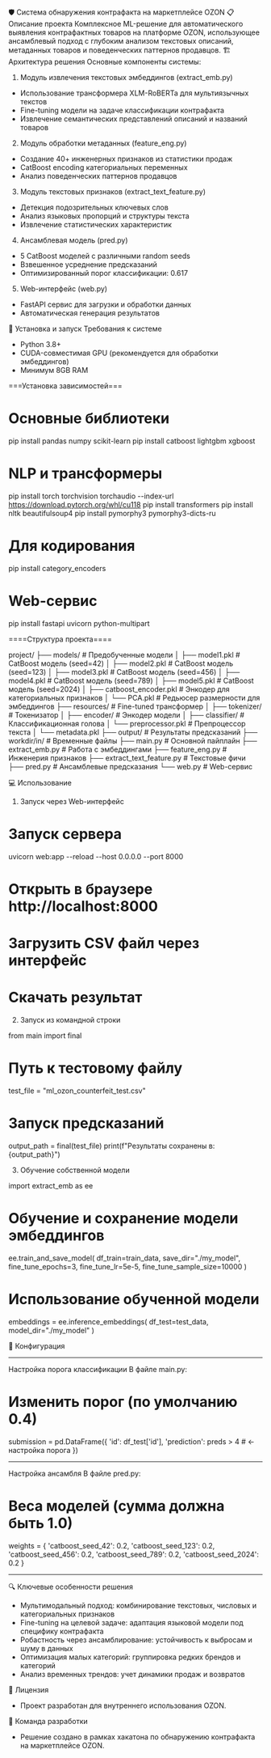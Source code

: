 🛡️ Система обнаружения контрафакта на маркетплейсе OZON
📋 Описание проекта
Комплексное ML-решение для автоматического выявления контрафактных товаров на платформе OZON, использующее ансамблевый подход с глубоким анализом текстовых описаний, метаданных товаров и поведенческих паттернов продавцов.
🏗️ Архитектура решения
Основные компоненты системы:

1) Модуль извлечения текстовых эмбеддингов (extract_emb.py)

- Использование трансформера XLM-RoBERTa для мультиязычных текстов
- Fine-tuning модели на задаче классификации контрафакта
- Извлечение семантических представлений описаний и названий товаров


2) Модуль обработки метаданных (feature_eng.py)

- Создание 40+ инженерных признаков из статистики продаж
- CatBoost encoding категориальных переменных
- Анализ поведенческих паттернов продавцов


3) Модуль текстовых признаков (extract_text_feature.py)

- Детекция подозрительных ключевых слов
- Анализ языковых пропорций и структуры текста
- Извлечение статистических характеристик


4) Ансамблевая модель (pred.py)

- 5 CatBoost моделей с различными random seeds
- Взвешенное усреднение предсказаний
- Оптимизированный порог классификации: 0.617


5) Web-интерфейс (web.py)

- FastAPI сервис для загрузки и обработки данных
- Автоматическая генерация результатов

🚀 Установка и запуск
Требования к системе

- Python 3.8+
- CUDA-совместимая GPU (рекомендуется для обработки эмбеддингов)
- Минимум 8GB RAM

===Установка зависимостей===

# Основные библиотеки
pip install pandas numpy scikit-learn
pip install catboost lightgbm xgboost

# NLP и трансформеры
pip install torch torchvision torchaudio --index-url https://download.pytorch.org/whl/cu118
pip install transformers
pip install nltk beautifulsoup4
pip install pymorphy3 pymorphy3-dicts-ru

# Для кодирования
pip install category_encoders

# Web-сервис
pip install fastapi uvicorn python-multipart



====Структура проекта====

project/
├── models/                 # Предобученные модели
│   ├── model1.pkl         # CatBoost модель (seed=42)
│   ├── model2.pkl         # CatBoost модель (seed=123)
│   ├── model3.pkl         # CatBoost модель (seed=456)
│   ├── model4.pkl         # CatBoost модель (seed=789)
│   ├── model5.pkl         # CatBoost модель (seed=2024)
│   ├── catboost_encoder.pkl  # Энкодер для категориальных признаков
│   └── PCA.pkl            # Редьюсер размерности для эмбеддингов
├── resources/             # Fine-tuned трансформер
│   ├── tokenizer/         # Токенизатор
│   ├── encoder/           # Энкодер модели
│   ├── classifier/        # Классификационная голова
│   └── preprocessor.pkl   # Препроцессор текста
│   └── metadata.pkl
├── output/                # Результаты предсказаний
├── workdir/in/           # Временные файлы
├── main.py               # Основной пайплайн
├── extract_emb.py        # Работа с эмбеддингами
├── feature_eng.py        # Инженерия признаков
├── extract_text_feature.py # Текстовые фичи
├── pred.py               # Ансамблевые предсказания
└── web.py                # Web-сервис

💻 Использование

1. Запуск через Web-интерфейс

# Запуск сервера
uvicorn web:app --reload --host 0.0.0.0 --port 8000

# Открыть в браузере http://localhost:8000
# Загрузить CSV файл через интерфейс
# Скачать результат


2. Запуск из командной строки

from main import final

# Путь к тестовому файлу
test_file = "ml_ozon_counterfeit_test.csv"

# Запуск предсказаний
output_path = final(test_file)
print(f"Результаты сохранены в: {output_path}")

3. Обучение собственной модели

import extract_emb as ee

# Обучение и сохранение модели эмбеддингов
ee.train_and_save_model(
    df_train=train_data,
    save_dir="./my_model",
    fine_tune_epochs=3,
    fine_tune_lr=5e-5,
    fine_tune_sample_size=10000
)

# Использование обученной модели
embeddings = ee.inference_embeddings(
    df_test=test_data,
    model_dir="./my_model"
)

🔧 Конфигурация

----------------------------------------

Настройка порога классификации
В файле main.py:

# Изменить порог (по умолчанию 0.4)
submission = pd.DataFrame({
    'id': df_test['id'],
    'prediction': preds > 4  # <- настройка порога
})

----------------------------------------

Настройка ансамбля
В файле pred.py:

# Веса моделей (сумма должна быть 1.0)
weights = {
    'catboost_seed_42': 0.2,
    'catboost_seed_123': 0.2,
    'catboost_seed_456': 0.2,
    'catboost_seed_789': 0.2,
    'catboost_seed_2024': 0.2
}

----------------------------------------

🔍 Ключевые особенности решения

- Мультимодальный подход: комбинирование текстовых, числовых и категориальных признаков
- Fine-tuning на целевой задаче: адаптация языковой модели под специфику контрафакта
- Робастность через ансамблирование: устойчивость к выбросам и шуму в данных
- Оптимизация малых категорий: группировка редких брендов и категорий
- Анализ временных трендов: учет динамики продаж и возвратов


📝 Лицензия
- Проект разработан для внутреннего использования OZON.

👥 Команда разработки
- Решение создано в рамках хакатона по обнаружению контрафакта на маркетплейсе OZON.

